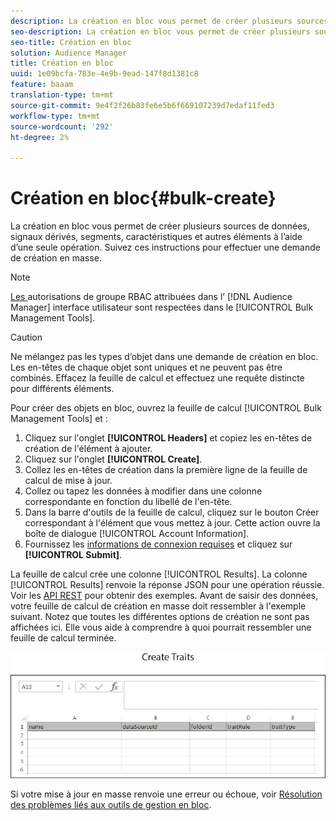```yaml
---
description: La création en bloc vous permet de créer plusieurs sources de données, signaux dérivés, segments, caractéristiques et autres éléments à l’aide d’une seule opération. Suivez ces instructions pour effectuer une demande de création en masse.
seo-description: La création en bloc vous permet de créer plusieurs sources de données, signaux dérivés, segments, caractéristiques et autres éléments à l’aide d’une seule opération. Suivez ces instructions pour effectuer une demande de création en masse.
seo-title: Création en bloc
solution: Audience Manager
title: Création en bloc
uuid: 1e09bcfa-783e-4e9b-9ead-147f8d1381c8
feature: baaam
translation-type: tm+mt
source-git-commit: 9e4f2f26b83fe6e5b6f669107239d7edaf11fed3
workflow-type: tm+mt
source-wordcount: '292'
ht-degree: 2%

---
```



# Création en bloc{#bulk-create}

La création en bloc vous permet de créer plusieurs sources de données, signaux dérivés, segments, caractéristiques et autres éléments à l’aide d’une seule opération. Suivez ces instructions pour effectuer une demande de création en masse.

<!-- 

t_bulk_create.xml

 -->

>[!NOTE]
>
>[Les ](../../features/administration/administration-overview.md) autorisations de groupe RBAC attribuées dans l’ [!DNL Audience Manager] interface utilisateur sont respectées dans le  [!UICONTROL Bulk Management Tools].

>[!CAUTION]
>
>Ne mélangez pas les types d’objet dans une demande de création en bloc. Les en-têtes de chaque objet sont uniques et ne peuvent pas être combinés. Effacez la feuille de calcul et effectuez une requête distincte pour différents éléments.

Pour créer des objets en bloc, ouvrez la feuille de calcul [!UICONTROL Bulk Management Tools] et :

1. Cliquez sur l&#39;onglet **[!UICONTROL Headers]** et copiez les en-têtes de création de l&#39;élément à ajouter.
2. Cliquez sur l&#39;onglet **[!UICONTROL Create]**.
3. Collez les en-têtes de création dans la première ligne de la feuille de calcul de mise à jour.
4. Collez ou tapez les données à modifier dans une colonne correspondante en fonction du libellé de l&#39;en-tête.
5. Dans la barre d&#39;outils de la feuille de calcul, cliquez sur le bouton Créer correspondant à l&#39;élément que vous mettez à jour.
Cette action ouvre la boîte de dialogue [!UICONTROL Account Information].
6. Fournissez les [informations de connexion requises](../../reference/bulk-management-tools/bulk-management-intro.md#auth-reqs) et cliquez sur **[!UICONTROL Submit]**.

La feuille de calcul crée une colonne [!UICONTROL Results]. La colonne [!UICONTROL Results] renvoie la réponse JSON pour une opération réussie. Voir les [API REST](../../api/rest-api-main/rest-api-main.md) pour obtenir des exemples. Avant de saisir des données, votre feuille de calcul de création en masse doit ressembler à l&#39;exemple suivant. Notez que toutes les différentes options de création ne sont pas affichées ici. Elle vous aide à comprendre à quoi pourrait ressembler une feuille de calcul terminée.

![](assets/cretetraits.png)

Si votre mise à jour en masse renvoie une erreur ou échoue, voir [Résolution des problèmes liés aux outils de gestion en bloc](../../reference/bulk-management-tools/bulk-troubleshooting.md).
